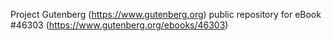 Project Gutenberg (https://www.gutenberg.org) public repository for eBook #46303 (https://www.gutenberg.org/ebooks/46303)
